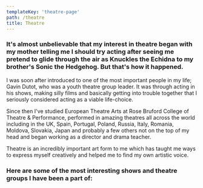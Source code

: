 ```yaml
---
templateKey: 'theatre-page'
path: /theatre
title: Theatre
---
```

### It's almost unbelievable that my interest in theatre began with my mother telling me I should try acting after seeing me pretend to glide through the air as Knuckles the Echidna to my brother's Sonic the Hedgehog. But that's how it happened.

I was soon after introduced to one of the most important people in my life; Gavin Dutot, who was a youth theatre group leader. It was through acting in his shows, making silly films and basically getting into trouble together that I seriously considered acting as a viable life-choice.

Since then I've studied European Theatre Arts at Rose Bruford College of Theatre & Performance, performed in amazing theatres all across the world including in the UK, Spain, Portugal, Poland, Russia, Italy, Romania, Moldova, Slovakia, Japan and probably a few others not on the top of my head and began working as a director and drama teacher.

Theatre is an incredibly important art form to me which has taught me ways to express myself creatively and helped me to find my own artistic voice.

### Here are some of the most interesting shows and theatre groups I have been a part of: